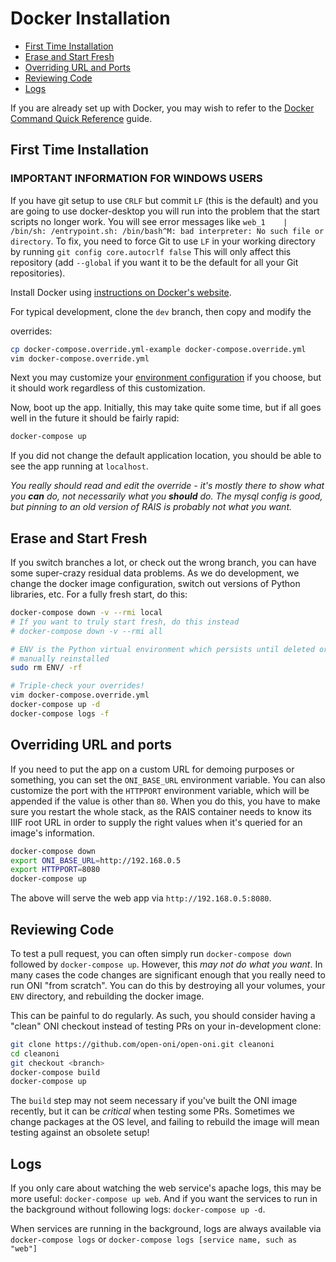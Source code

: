 # Docker Installation

- [First Time Installation](#first-time-installation)
- [Erase and Start Fresh](#erase-and-start-fresh)
- [Overriding URL and Ports](#overriding-url-and-ports)
- [Reviewing Code](#reviewing-code)
- [Logs](#logs)

If you are already set up with Docker, you may wish to refer to the
[Docker Command Quick Reference](/docs/advanced/docker-reference.md) guide.

## First Time Installation

### IMPORTANT INFORMATION FOR WINDOWS USERS
If you have git setup to use `CRLF` but commit `LF` (this is the default) and you are going to use docker-desktop you will run into
the problem that the start scripts no longer work. You will see error messages like `web_1    | /bin/sh: /entrypoint.sh: /bin/bash^M: bad interpreter: No such file or directory`. To fix, you need to force Git to use `LF` in your working directory by running `git config core.autocrlf false`
This will only affect this repository (add `--global` if you want it to be the default for all your Git repositories).

Install Docker using [instructions on Docker's website](https://www.docker.com/products/docker-desktop).

For typical development, clone the `dev` branch, then copy and modify the

overrides:

```bash
cp docker-compose.override.yml-example docker-compose.override.yml
vim docker-compose.override.yml
```

Next you may customize your [environment configuration](/docs/customization/configuration.md#environment-configuration) if you choose, but it should work
regardless of this customization.

Now, boot up the app. Initially, this may take quite some time, but if all goes well in the future it should be fairly rapid:

```bash
docker-compose up
```

If you did not change the default application location, you should be able to see the app running at `localhost`.

*You really should read and edit the override - it's mostly there to show what
you **can** do, not necessarily what you **should** do.  The mysql config is
good, but pinning to an old version of RAIS is probably not what you want.*

## Erase and Start Fresh

If you switch branches a lot, or check out the wrong branch, you can have some
super-crazy residual data problems.  As we do development, we change the docker
image configuration, switch out versions of Python libraries, etc.  For a fully
fresh start, do this:

```bash
docker-compose down -v --rmi local
# If you want to truly start fresh, do this instead
# docker-compose down -v --rmi all

# ENV is the Python virtual environment which persists until deleted or
# manually reinstalled
sudo rm ENV/ -rf

# Triple-check your overrides!
vim docker-compose.override.yml
docker-compose up -d
docker-compose logs -f
```

## Overriding URL and ports

If you need to put the app on a custom URL for demoing purposes or something,
you can set the `ONI_BASE_URL` environment variable.  You can also customize the
port with the `HTTPPORT` environment variable, which will be appended if the
value is other than `80`.  When you do this, you have to
make sure you restart the whole stack, as the RAIS container needs to know its
IIIF root URL in order to supply the right values when it's queried for an
image's information.

```bash
docker-compose down
export ONI_BASE_URL=http://192.168.0.5
export HTTPPORT=8080
docker-compose up
```

The above will serve the web app via `http://192.168.0.5:8080`.

## Reviewing Code

To test a pull request, you can often simply run `docker-compose down` followed
by `docker-compose up`.  However, this *may not do what you want*.  In many
cases the code changes are significant enough that you really need to run ONI
"from scratch".  You can do this by destroying all your volumes, your `ENV`
directory, and rebuilding the docker image.

This can be painful to do regularly.  As such, you should consider having a
"clean" ONI checkout instead of testing PRs on your in-development clone:

```bash
git clone https://github.com/open-oni/open-oni.git cleanoni
cd cleanoni
git checkout <branch>
docker-compose build
docker-compose up
```

The `build` step may not seem necessary if you've built the ONI image recently,
but it can be *critical* when testing some PRs.  Sometimes we change packages
at the OS level, and failing to rebuild the image will mean testing against an
obsolete setup!

## Logs

If you only care about watching the web service's apache logs, this may be more
useful: `docker-compose up web`.  And if you want the services to run in the
background without following logs: `docker-compose up -d`.

When services are running in the background, logs are always available via
`docker-compose logs` or `docker-compose logs [service name, such as "web"]`
